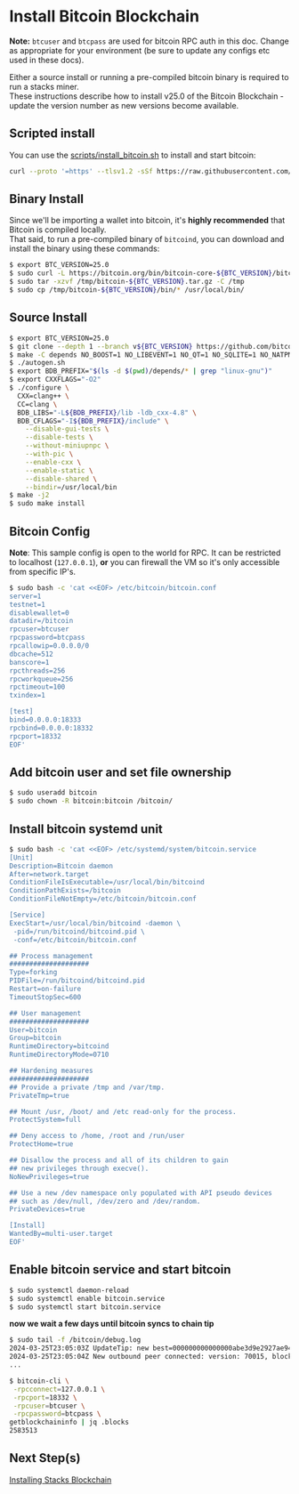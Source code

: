 # Install Bitcoin Blockchain

**Note:** `btcuser` and `btcpass` are used for bitcoin RPC auth in this doc. Change as appropriate for your environment (be sure to update any configs etc used in these docs).

Either a source install or running a pre-compiled bitcoin binary is required to run a stacks miner. \
These instructions describe how to install v25.0 of the Bitcoin Blockchain - update the version number as new versions become available.

## Scripted install

You can use the [scripts/install_bitcoin.sh](./scripts/install_bitcoin.sh) to install and start bitcoin:

```bash
curl --proto '=https' --tlsv1.2 -sSf https://raw.githubusercontent.com/stacksfoundation/miner-docs/main/scripts/install_bitcoin.sh | bash
```

## Binary Install

Since we'll be importing a wallet into bitcoin, it's **highly recommended** that Bitcoin is compiled locally. \
That said, to run a pre-compiled binary of `bitcoind`, you can download and install the binary using these commands:

```bash
$ export BTC_VERSION=25.0
$ sudo curl -L https://bitcoin.org/bin/bitcoin-core-${BTC_VERSION}/bitcoin-${BTC_VERSION}-x86_64-linux-gnu.tar.gz -o /tmp/bitcoin-${BTC_VERSION}.tar.gz
$ sudo tar -xzvf /tmp/bitcoin-${BTC_VERSION}.tar.gz -C /tmp
$ sudo cp /tmp/bitcoin-${BTC_VERSION}/bin/* /usr/local/bin/
```

## Source Install

```bash
$ export BTC_VERSION=25.0
$ git clone --depth 1 --branch v${BTC_VERSION} https://github.com/bitcoin/bitcoin /tmp/bitcoin && cd /tmp/bitcoin
$ make -C depends NO_BOOST=1 NO_LIBEVENT=1 NO_QT=1 NO_SQLITE=1 NO_NATPMP=1 NO_UPNP=1 NO_ZMQ=1 NO_USDT=1
$ ./autogen.sh
$ export BDB_PREFIX="$(ls -d $(pwd)/depends/* | grep "linux-gnu")"
$ export CXXFLAGS="-O2"
$ ./configure \
  CXX=clang++ \
  CC=clang \
  BDB_LIBS="-L${BDB_PREFIX}/lib -ldb_cxx-4.8" \
  BDB_CFLAGS="-I${BDB_PREFIX}/include" \
    --disable-gui-tests \
    --disable-tests \
    --without-miniupnpc \
    --with-pic \
    --enable-cxx \
    --enable-static \
    --disable-shared \
    --bindir=/usr/local/bin
$ make -j2
$ sudo make install
```

## Bitcoin Config

**Note**: This sample config is open to the world for RPC. It can be restricted to localhost (`127.0.0.1`), **or** you can firewall the VM so it's only accessible from specific IP's.

```bash
$ sudo bash -c 'cat <<EOF> /etc/bitcoin/bitcoin.conf
server=1
testnet=1
disablewallet=0
datadir=/bitcoin
rpcuser=btcuser
rpcpassword=btcpass
rpcallowip=0.0.0.0/0
dbcache=512
banscore=1
rpcthreads=256
rpcworkqueue=256
rpctimeout=100
txindex=1

[test]
bind=0.0.0.0:18333
rpcbind=0.0.0.0:18332
rpcport=18332
EOF'
```

## Add bitcoin user and set file ownership

```bash
$ sudo useradd bitcoin
$ sudo chown -R bitcoin:bitcoin /bitcoin/
```

## Install bitcoin systemd unit

```bash
$ sudo bash -c 'cat <<EOF> /etc/systemd/system/bitcoin.service
[Unit]
Description=Bitcoin daemon
After=network.target
ConditionFileIsExecutable=/usr/local/bin/bitcoind
ConditionPathExists=/bitcoin
ConditionFileNotEmpty=/etc/bitcoin/bitcoin.conf

[Service]
ExecStart=/usr/local/bin/bitcoind -daemon \
 -pid=/run/bitcoind/bitcoind.pid \
 -conf=/etc/bitcoin/bitcoin.conf

## Process management
####################
Type=forking
PIDFile=/run/bitcoind/bitcoind.pid
Restart=on-failure
TimeoutStopSec=600

## User management
####################
User=bitcoin
Group=bitcoin
RuntimeDirectory=bitcoind
RuntimeDirectoryMode=0710

## Hardening measures
####################
## Provide a private /tmp and /var/tmp.
PrivateTmp=true

## Mount /usr, /boot/ and /etc read-only for the process.
ProtectSystem=full

## Deny access to /home, /root and /run/user
ProtectHome=true

## Disallow the process and all of its children to gain
## new privileges through execve().
NoNewPrivileges=true

## Use a new /dev namespace only populated with API pseudo devices
## such as /dev/null, /dev/zero and /dev/random.
PrivateDevices=true

[Install]
WantedBy=multi-user.target
EOF'
```

## Enable bitcoin service and start bitcoin

```bash
$ sudo systemctl daemon-reload
$ sudo systemctl enable bitcoin.service
$ sudo systemctl start bitcoin.service
```

**now we wait a few days until bitcoin syncs to chain tip**

```bash
$ sudo tail -f /bitcoin/debug.log
2024-03-25T23:05:03Z UpdateTip: new best=000000000000000abe3d9e2927ae94b07ed86309c69ad394de6927a17353ea2e height=2583513 version=0x20c00000 log2_work=75.725949 tx=74793990 date='2024-03-25T22:56:59Z' progress=1.000000 cache=0.3MiB(2329txo)
2024-03-25T23:05:04Z New outbound peer connected: version: 70015, blocks=2583513, peer=3 (outbound-full-relay)
...

$ bitcoin-cli \
 -rpcconnect=127.0.0.1 \
 -rpcport=18332 \
 -rpcuser=btcuser \
 -rpcpassword=btcpass \
getblockchaininfo | jq .blocks
2583513
```

## Next Step(s)

[Installing Stacks Blockchain](./stacks-blockchain.md)
